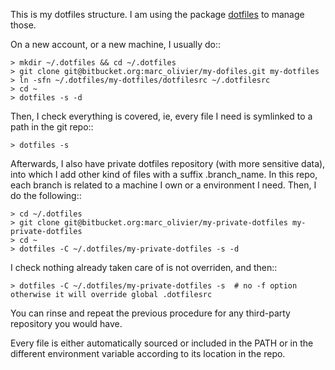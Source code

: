 This is my dotfiles structure. I am using the package [dotfiles](https://pypi.python.org/pypi/dotfiles) to manage those. 

On a new account, or a new machine, I usually do::

    > mkdir ~/.dotfiles && cd ~/.dotfiles
    > git clone git@bitbucket.org:marc_olivier/my-dofiles.git my-dotfiles
    > ln -sfn ~/.dotfiles/my-dotfiles/dotfilesrc ~/.dotfilesrc
    > cd ~
    > dotfiles -s -d

Then, I check everything is covered, ie, every file I need is symlinked to a path in the git repo::

    > dotfiles -s

Afterwards, I also have private dotfiles repository (with more sensitive data), into which I add other kind of files with a suffix .branch_name.
In this repo, each branch is related to a machine I own or a environment I need. Then, I do the following::

    > cd ~/.dotfiles
    > git clone git@bitbucket.org:marc_olivier/my-private-dotfiles my-private-dotfiles
    > cd ~
    > dotfiles -C ~/.dotfiles/my-private-dotfiles -s -d

I check nothing already taken care of is not overriden, and then::

    > dotfiles -C ~/.dotfiles/my-private-dotfiles -s  # no -f option otherwise it will override global .dotfilesrc

You can rinse and repeat the previous procedure for any third-party repository you would have.

Every file is either automatically sourced or included in the PATH or in the different environment variable according to its location in the repo.
